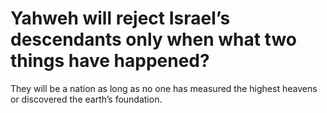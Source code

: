 # Yahweh will reject Israel’s descendants only when what two things have happened?

They will be a nation as long as no one has measured the highest heavens or discovered the earth’s foundation.

